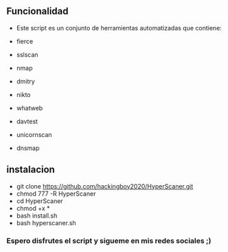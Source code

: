 ## Funcionalidad

- Este script es un conjunto de herramientas automatizadas que contiene:

- fierce
- sslscan
- nmap
- dmitry
- nikto
- whatweb
- davtest
- unicornscan
- dnsmap

## instalacion

- git clone https://github.com/hackingboy2020/HyperScaner.git
- chmod 777 -R HyperScaner
- cd HyperScaner
- chmod +x *
- bash install.sh
- bash hyperscaner.sh

### Espero disfrutes el script y sigueme en mis redes sociales ;)
